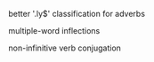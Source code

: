 better '.ly$' classification for adverbs

multiple-word inflections

non-infinitive verb conjugation